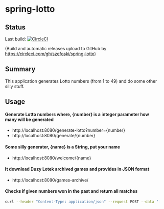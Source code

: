 # spring-lotto
## Status
Last build: [![CircleCI](https://circleci.com/gh/szefoski/spring-lotto.svg?style=svg)](https://circleci.com/gh/szefoski/spring-lotto)

(Build and automatic releases upload to GitHub by https://circleci.com/gh/szefoski/spring-lotto)

## Summary
This application generates Lotto numbers (from 1 to 49) and do some other silly stuff.

## Usage
#### Generate Lotto numbers where, {number} is a integer parameter how many will be generated
* http://localhost:8080/generate-lotto?number={number}
* http://localhost:8080/generate/{number}

#### Some silly generator, {name} is a String, put your name
* http://localhost:8080/welcome/{name}

#### It download Duzy Lotek archived games and provides in JSON format
* http://localhost:8080/games-archive/

#### Checks if given numbers won in the past and return all matches
```bash
curl --header "Content-Type: application/json" --request POST --data '[2,3,4,11,17,18]' http://localhost:8080/check-wins/
```